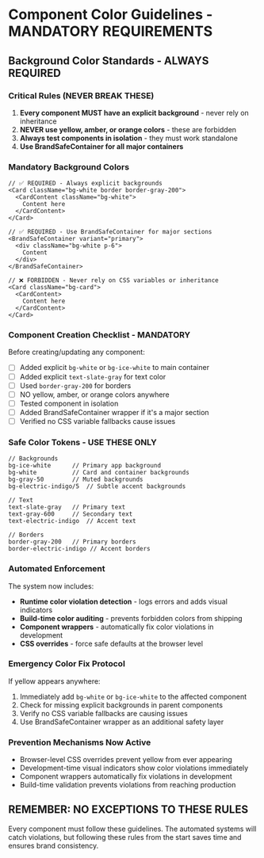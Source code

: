 
# Component Color Guidelines - MANDATORY REQUIREMENTS

## Background Color Standards - ALWAYS REQUIRED

### Critical Rules (NEVER BREAK THESE)
1. **Every component MUST have an explicit background** - never rely on inheritance
2. **NEVER use yellow, amber, or orange colors** - these are forbidden
3. **Always test components in isolation** - they must work standalone
4. **Use BrandSafeContainer for all major containers**

### Mandatory Background Colors
```tsx
// ✅ REQUIRED - Always explicit backgrounds
<Card className="bg-white border border-gray-200">
  <CardContent className="bg-white">
    Content here
  </CardContent>
</Card>

// ✅ REQUIRED - Use BrandSafeContainer for major sections  
<BrandSafeContainer variant="primary">
  <div className="bg-white p-6">
    Content
  </div>
</BrandSafeContainer>

// ❌ FORBIDDEN - Never rely on CSS variables or inheritance
<Card className="bg-card">
  <CardContent>
    Content here
  </CardContent>
</Card>
```

### Component Creation Checklist - MANDATORY
Before creating/updating any component:

- [ ] Added explicit `bg-white` or `bg-ice-white` to main container
- [ ] Added explicit `text-slate-gray` for text color
- [ ] Used `border-gray-200` for borders
- [ ] NO yellow, amber, or orange colors anywhere
- [ ] Tested component in isolation
- [ ] Added BrandSafeContainer wrapper if it's a major section
- [ ] Verified no CSS variable fallbacks cause issues

### Safe Color Tokens - USE THESE ONLY
```tsx
// Backgrounds
bg-ice-white      // Primary app background
bg-white          // Card and container backgrounds  
bg-gray-50        // Muted backgrounds
bg-electric-indigo/5  // Subtle accent backgrounds

// Text
text-slate-gray   // Primary text
text-gray-600     // Secondary text
text-electric-indigo  // Accent text

// Borders  
border-gray-200   // Primary borders
border-electric-indigo // Accent borders
```

### Automated Enforcement
The system now includes:
- **Runtime color violation detection** - logs errors and adds visual indicators
- **Build-time color auditing** - prevents forbidden colors from shipping
- **Component wrappers** - automatically fix color violations in development
- **CSS overrides** - force safe defaults at the browser level

### Emergency Color Fix Protocol
If yellow appears anywhere:
1. Immediately add `bg-white` or `bg-ice-white` to the affected component
2. Check for missing explicit backgrounds in parent components
3. Verify no CSS variable fallbacks are causing issues
4. Use BrandSafeContainer wrapper as an additional safety layer

### Prevention Mechanisms Now Active
- Browser-level CSS overrides prevent yellow from ever appearing
- Development-time visual indicators show color violations immediately  
- Component wrappers automatically fix violations in development
- Build-time validation prevents violations from reaching production

## REMEMBER: NO EXCEPTIONS TO THESE RULES
Every component must follow these guidelines. The automated systems will catch violations, but following these rules from the start saves time and ensures brand consistency.
